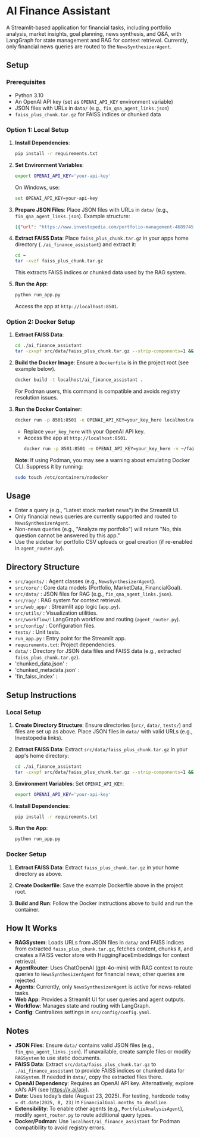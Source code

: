 # AI Finance Assistant

A Streamlit-based application for financial tasks, including portfolio
analysis, market insights, goal planning, news synthesis, and Q&A, with
LangGraph for state management and RAG for context retrieval. Currently,
only financial news queries are routed to the `NewsSynthesizerAgent`.

## Setup

### Prerequisites
- Python 3.10
- An OpenAI API key (set as `OPENAI_API_KEY` environment variable)
- JSON files with URLs in `data/` (e.g., `fin_qna_agent_links.json`)
- `faiss_plus_chunk.tar.gz` for FAISS indices or chunked data

### Option 1: Local Setup
1. **Install Dependencies**:
   ```bash
   pip install -r requirements.txt
   ```

2. **Set Environment Variables**:
   ```bash
   export OPENAI_API_KEY='your-api-key'
   ```
   On Windows, use:
   ```bash
   set OPENAI_API_KEY=your-api-key
   ```

3. **Prepare JSON Files**:
   Place JSON files with URLs in `data/` (e.g., `fin_qna_agent_links.json`).
   Example structure:
   ```json
   [{"url": "https://www.investopedia.com/portfolio-management-4689745"}]
   ```

4. **Extract FAISS Data**:
   Place `faiss_plus_chunk.tar.gz` in your apps home directory (`./ai_finance_assistant`) and extract it:
   ```bash
   cd ~
   tar -xvzf faiss_plus_chunk.tar.gz
   ```
   This extracts FAISS indices or chunked data used by the RAG system.

5. **Run the App**:
   ```bash
   python run_app.py
   ```
   Access the app at `http://localhost:8501`.

### Option 2: Docker Setup
1. **Extract FAISS Data**:
   ```bash
   cd ./ai_finance_assistant
   tar -zxvpf src/data/faiss_plus_chunk.tar.gz --strip-components=1 && find . -maxdepth 1 -type f -exec mv {} . \;
   ```
2. **Build the Docker Image**:
   Ensure a `Dockerfile` is in the project root (see example below).
   ```bash
   docker build -t localhost/ai_finance_assistant .
   ```
   For Podman users, this command is compatible and avoids registry resolution issues.

3. **Run the Docker Container**:
   ```bash
   docker run -p 8501:8501 -e OPENAI_API_KEY=your_key_here localhost/ai_finance_assistant
   ```
   - Replace `your_key_here` with your OpenAI API key.
   - Access the app at `http://localhost:8501`.
     ```bash
     docker run -p 8501:8501 -e OPENAI_API_KEY=your_key_here -v ~/faiss_plus_chunk:/usr/src/app/faiss_data localhost/ai_finance_assistant
     ```

   **Note**: If using Podman, you may see a warning about emulating Docker CLI. Suppress it by running:
   ```bash
   sudo touch /etc/containers/nodocker
   ```

## Usage
- Enter a query (e.g., "Latest stock market news") in the Streamlit UI.
- Only financial news queries are currently supported and routed to `NewsSynthesizerAgent`.
- Non-news queries (e.g., "Analyze my portfolio") will return "No, this question cannot be answered by this app."
- Use the sidebar for portfolio CSV uploads or goal creation (if re-enabled in `agent_router.py`).

## Directory Structure
- `src/agents/`  : Agent classes (e.g., `NewsSynthesizerAgent`).
- `src/core/`    : Core data models (Portfolio, MarketData, FinancialGoal).
- `src/data/`    : JSON files for RAG (e.g., `fin_qna_agent_links.json`).
- `src/rag/`     : RAG system for context retrieval.
- `src/web_app/` : Streamlit app logic (`app.py`).
- `src/utils/`   : Visualization utilities.
- `src/workflow/`: LangGraph workflow and routing (`agent_router.py`).
- `src/config/`  : Configuration files.
- `tests/`       : Unit tests.
- `run_app.py`   : Entry point for the Streamlit app.
- `requirements.txt`: Project dependencies.
- `data/`        : Directory for JSON data files and FAISS data (e.g., extracted `faiss_plus_chunk.tar.gz`).
- 'chunked_data.json' :
- 'chunked_metadata.json' :
- 'fin_faiss_index' :

## Setup Instructions
### Local Setup
1. **Create Directory Structure**:
   Ensure directories (`src/`, `data/`, `tests/`) and files are set up as above.
   Place JSON files in `data/` with valid URLs (e.g., Investopedia links).

2. **Extract FAISS Data**:
   Extract `src/data/faiss_plus_chunk.tar.gz` in your app's home directory:
   ```bash
   cd ./ai_finance_assistant
   tar -zxvpf src/data/faiss_plus_chunk.tar.gz --strip-components=1 && find . -maxdepth 1 -type f -exec mv {} . \;
   ```

3. **Environment Variables**:
   Set `OPENAI_API_KEY`:
   ```bash
   export OPENAI_API_KEY='your-api-key'
   ```

4. **Install Dependencies**:
   ```bash
   pip install -r requirements.txt
   ```

5. **Run the App**:
   ```bash
   python run_app.py
   ```

### Docker Setup
1. **Extract FAISS Data**:
   Extract `faiss_plus_chunk.tar.gz` in your home directory as above.

2. **Create Dockerfile**:
   Save the example Dockerfile above in the project root.

3. **Build and Run**:
   Follow the Docker instructions above to build and run the container.

## How It Works
- **RAGSystem**: Loads URLs from JSON files in `data/` and FAISS indices from extracted `faiss_plus_chunk.tar.gz`, fetches content, chunks it, and creates a FAISS vector store with HuggingFaceEmbeddings for context retrieval.
- **AgentRouter**: Uses ChatOpenAI (gpt-4o-mini) with RAG context to route queries to `NewsSynthesizerAgent` for financial news; other queries are rejected.
- **Agents**: Currently, only `NewsSynthesizerAgent` is active for news-related tasks.
- **Web App**: Provides a Streamlit UI for user queries and agent outputs.
- **Workflow**: Manages state and routing with LangGraph.
- **Config**: Centralizes settings in `src/config/config.yaml`.

## Notes
- **JSON Files**: Ensure `data/` contains valid JSON files (e.g., `fin_qna_agent_links.json`). If unavailable, create sample files or modify `RAGSystem` to use static documents.
- **FAISS Data**: Extract `src/data/faiss_plus_chunk.tar.gz` to `./ai_finance_assistant` to provide FAISS indices or chunked data for `RAGSystem`. If needed in `data/`, copy the extracted files there.
- **OpenAI Dependency**: Requires an OpenAI API key. Alternatively, explore xAI’s API (see https://x.ai/api).
- **Date**: Uses today’s date (August 23, 2025). For testing, hardcode `today = dt.date(2025, 8, 23)` in `FinancialGoal.months_to_deadline`.
- **Extensibility**: To enable other agents (e.g., `PortfolioAnalysisAgent`), modify `agent_router.py` to route additional query types.
- **Docker/Podman**: Use `localhost/ai_finance_assistant` for Podman compatibility to avoid registry errors.


